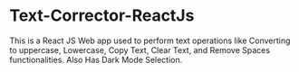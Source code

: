 # Text-Corrector-ReactJs
This is a React JS Web app used to perform text operations like Converting to uppercase, Lowercase, Copy Text, Clear Text, and Remove Spaces functionalities.
Also Has Dark Mode Selection.
